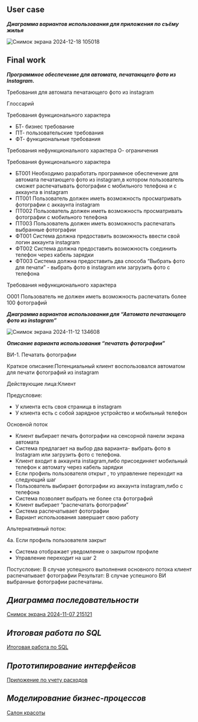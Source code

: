 ## User case 

***Диаграмма вариантов использования для приложения по съёму жилья***

![Снимок экрана 2024-12-18 105018](https://github.com/user-attachments/assets/f6f17ee7-e0af-4537-9662-cacb27c643d2)


## Final work


***Программное обеспечение для автомата, печатающего фото из Instagram.***

Требования для автомата печатающего фото из instagram

Глоссарий

Требования функционального характера
+ БТ- бизнес требование
+ ПТ- пользовательские требования
+ ФТ- функциональные требования

Требования нефункционального характера
О- ограничения

Требования функционального характера

- БТ001 Необходимо разработать программное обеспечение для автомата печатающего фото из instagram,в котором пользователь сможет распечатывать фотографии с мобильного телефона и с аккаунта в instagram
- ПТ001 Пользователь должен иметь возможность просматривать фотографии с аккаунта instagram 
- ПТ002 Пользователь должен иметь возможность просматривать фотографии с мобильного телефона
- ПТ003 Пользователь должен иметь возможность распечатать выбранные фотографии 
- ФТ001 Система должна предоставить возможность ввести свой логин  аккаунта instagram
- ФТ002 Система должна предоставить возможность соединить телефон  через кабель зарядки
- ФТ003 Система должна предоставить  два способа “Выбрать фото для печати” - выбрать фото в instagram или загрузить фото с телефона

Требования нефункционального характера

О001 Пользователь не должен иметь возможность распечатать более 100 фотографий




***Диаграмма вариантов использования для “Автомата печатающего фото из instagram”***



![Снимок экрана 2024-11-12 134608](https://github.com/user-attachments/assets/3bee6786-05c6-4d62-b5cc-79f07463ce33)



***Описание варианта использования “печатать фотографии”***

ВИ-1. Печатать фотографии

Краткое описание:Потенциальный клиент воспользовался автоматом для печати фотографий из instagram  

Действующие лица:Клиент

Предусловие:
- У клиента есть своя страница в instagram
- У клиента есть с собой зарядное устройство и мобильный телефон

Основной поток

* Клиент выбирает печать фотографии на сенсорной панели экрана автомата
* Система предлагает на выбор два варианта-  выбрать фото в Instagram или загрузить фото с телефона.
* Клиент входит в аккаунта instagram,либо присоединяет мобильный телефон к автомату через кабель зарядки  
* Если профиль пользователя открыт , то управление переходит на следующий шаг
* Пользователь выбирает фотографии из аккаунта instagram,либо с телефона
* Система позволяет выбрать не более ста фотографий
* Клиент выбирает “распечатать фотографии”
* Система распечатывает фотографии
* Вариант использования завершает свою работу

Альтернативный поток:

4а. Если профиль пользователя закрыт
- Система отображает уведомление  о закрытом профиле
- Управление переходит на шаг 2

Постусловие:
В случае успешного выполнения основного потока клиент распечатывает фотографии
Результат:
В случае успешного ВИ выбранные фотографии распечатаны.

## ***Диаграмма последовательности***

[Снимок экрана 2024-11-07 215121](https://github.com/user-attachments/assets/972fc04b-25b8-4684-b2c6-d46af43bd022)
 

## ***Итоговая работа по SQL***

[Итоговая работа по SQL](https://github.com/Pavelpl06/colab/commit/e12664fd14913b8aab5cebd6b99fd27fa916837a)


## ***Прототипирование интерфейсов***

[Приложение по учету расходов](https://www.figma.com/proto/WFhD7P91ZIphH8QGEx4Jrt/Untitled?node-id=43-81&p=f&t=XO21db9BxpriMPmY-0&scaling=scale-down&content-scaling=fixed&page-id=0%3A1&starting-point-node-id=4%3A2)

## ***Моделирование бизнес-процессов***

[Салон красоты](https://viewer.diagrams.net/?tags=%7B%7D&highlight=0000ff&edit=_blank&layers=1&nav=1&title=%D1%81%D0%B0%D0%BB%D0%BE%D0%BD_%D0%BA%D1%80%D0%B0%D1%81%D0%BE%D1%82%D1%8B0210%20(1).drawio#R7V1bc6M4Gv01rpp9mBTizqNvmdmt7q2u6t3anUdiE5ttbDKAO%2FH8%2BhUXyUIIcwkgkairywEZMCDpnO%2BuhbY%2Bvf0WuS%2FHr%2BHeCxaqsn9baJuFqmqmbsI%2Facs1b1EdRclbDpG%2Fz9vAreG7%2F5dXNKLDLv7ei0sHJmEYJP5LuXEXns%2FeLim1uVEUvpYPew6D8q%2B%2BuAev0vB95wbV1v%2F4%2B%2BSYt9qqdWv%2F3fMPR%2FTLwHTyb04uOrh4kvjo7sNXoknbLrR1FIZJvnV6W3tB%2BvbQe8nPe6z5Ft9Y5J2TNif8DJ2v5z%2Bf%2F304bX9%2Bef79n1c%2F%2BsevxVV%2BusGleODFRlksQfq5UrLPVfa5zT7hAXnjcrEBC1tBh8FtgA6D22r2uSqeO7milxm%2F%2BqfAPcO91TE5BbARwM3d0Q%2F2X9xreEmfI07c3Q%2B0t4q8GA6Jb%2BghAdX01U1HmpJeL4z8v8Jz4gZFA7xOlBTjSS0f8T39ieKw16OfeN9f3F163CscxLCt%2BmbRa%2FKixHsjmoo3%2FZsXnrwkusJD0Ldm0etXNC6K%2FdfbINLxQUdyBCl60eoWQ%2FeAr37rXbhRdHCHztaYne3kvahnn%2Bvs0y46u9jOexf3K9nrKtHrSsv%2BvtMzRadUO%2BDu4G3dKyqrE3RGJ1jGWH0AQOUteXuIOMVuGCXH8BCe3WB7a11F4eW89%2FbF27kd8yUMX4qX%2Bj8vSa7FS3UvSVh%2B5fA9Rtf%2FFudnO3%2BkOw8G2t28kV9uruTeNy%2Fy4cN7UbfeKUZbHF6inXfnuAIv4aA4eHd7u%2BiS9HXd7ezIC9zE%2F1kG8OE7UtV59OTejY%2FZ%2BXgmLVOWgw1PQZiiWt746AcB7sM9OiT8mU6xtIX4fpzuHK6XilO%2FhT68vxvAAqMEsL%2Ba1IzNx1NxFtXX%2BDb6d7%2FDxtIlQZk5ihoISzO0LOgzZ1NQA6c2uggG3seFagYpHz5FcOuQbmXH5BfE7MskbGqMvqRvJHtHxgr%2BVx6ADt%2FkGv9dGPCodfZNvl9usw320SBrpa%2BAji7%2BUtcGVBu6k8rR5WvD%2F3CUH92X9IlOb4dU8nx4ejmdH7yf2Rgm50tKDj4U5764T17wLYz9xA%2FP6WwJkyQ8wQOC9IsVFAgO2dxch0EYZW9Ke87%2BEddYBv4hPTdJ5%2BrKLfZ28DdTbFy9EDgJRxCUUD0COldQoAn8s7fGgmo6%2Bdz4Jd959t%2FSaY2OygWh896N0sb4enoK0yc6eXGcCawdZ217inTKcotmGRXKNBiEOR5fapUR%2FMn5EvFgM2GqYhGmwoZMmxA%2Fy2B5Ez91Ytsktkk0Vcs4Cj%2FXhLZyF5XzExuRUmUBIqvNqjbm%2BKg2g2beZtF4abEAk9WmMhqZl2QBNnWT9UibuPGPGu0pgoCGpieeiKs4n2pAoXS%2FVOyHeBehiff2AlGvmDi7MAjcl9h%2Fyq6VtqQ%2F%2B9WNfmTHu09xErkpeq78OJ3a3y9PxWXGQkesQSB4NKsaBVAZ%2BGiPho%2BGxEc27DXjoy4WPqpsfHysQTqDaLdZqLepyIT5YVYJB4uDLeLgx7Lin20XcqYmIfUjQ%2BolzkTVseBTFw8%2BLfak02sG8KTYeoPTP0poyhFb9bbYagqFrchWQ3fzhkBSlUdn8%2BofVROqf0BN%2FxgV4zNmtxVBTPf5KztLe2xLRjSj3OOjNuyDj60QUC3XNDFLPYkc3MR7da%2BqEEaQ6Bieni5xoxHkZvM4h5mzANs7iv3D67%2Bu2bN6b7vgEmfDcTSSMoFoJhCzm2C4JRRqpmC4LFsNHwkQNAmBrio5khOxapeRwp3Ywt3JPV8y%2B%2F9YM8dAM6WYOYbOW7xDbvoZa8fem58Q0iDc%2B4P45naldOdK7IwsCSIBolnSMISSNFT7g44IMJ8RIZZuALQ%2BIIFQvog7SsWlgZ27NTLZ3nt2L5kvME6i8IdXbX%2BGHPHonvwg7fzfveCnlwpuxRfFbwNQ7LMuSziVC4%2FxHZ8ycjuP6lQeXl1he5Uth69XWa0J0blvAwQlf4mKlSB8ikGoSCwzHe1W2Up1aRbqEtNFfEmDI4MxNSTLEkxD0jgb6sRzgiCpq5mMB4%2FXeacTpI8%2F65OQsSARXsNL9GwydhTOZGywyRj7BtYsrm2kZxmPNc94rJ2b7I7%2B%2BbCYNB7Ltstci20l3LiWi59EaK41W3KtBgTjWlNyrehcO7itpIZrqXyVybm2xsdBOWip2BZjwQh10QsalkQribYL0VKRz7rFm2g5Rz6LF32CdNW5ES26b%2B5WPemxlR7bcpqqQgU7qGbVlDety7aXN%2BZD6xcIzZphTyzHGrpvEvakU0F4p4IIMVhA0cu2P%2F7SmCOSNAZEgKXWZg9bKFjSuWTg83r5KARLlJcv0zl796QqVE9qNRYbVPtlkye4k9VBumQOyQCEOcgK3rkUe3DwoJ4zrsJCZ2ByFwyM%2BRd0ETTEFMkNjchoi8VxoFfUsfSrTOlXGV4mZftVgEopMlM7VtCD0jStEdSsViyQG%2BJbZvbV%2FXThchGG5jI2yH2Dk4xvl1qhFrittU08kZ6d%2BXh2IN7tsyeYVm7QDM5yA1D7WBQkS0zJEsMrzzUsoVFm%2BKlZAj0ozRImoZ%2BtCMjflLQ3tex4zzjhgdD1toR%2BBwg8XxEEwXRayYA5ifY90R6U5pOpcEZ7htTyyZ35yJzVrN2JZfcCvTIIJW9PytuDD5k63jY487bK5m1Sr1sSvG0hrkYHNGpckn1nyr5P6e38PXueqdmXnhX8bbTz9zohGy1K8yYuxdNGi7qskcWNqSDZMJwHh%2FhXNr%2BpQHlQDNuG%2Br%2Fq6AA4evkH8gceDa%2BNGj2rizmtWwG%2Bcnz0UAY2GScoVJzgyGX7gFadRRVAnzZK0OiTuiIWog%2BNxG31KWPw9M339WSNCGthyAJlAxMJc%2BsFZXtqW81USrXzlGpZNqUEXm1U%2BDOo1BAVZQbzkmdNlQf6DQ1YRkvAMsXK5gCaNACJXi9oeI6r0TYsh68BCD0oI7UIO16sSm1IcmWvrmpFUQT8F4p2c9XBQBqGQhCw9TepUMxMobiztEK%2B%2FzWtMvTd%2B7MXNXSgXkujqJe%2F5sGoGC7FyZmKkywjqQeJqoM4iRG47xJLKICUGNEo2YQc0Kht8AFtcc5sEVCVbh14OvgKIjVihmndM2qa1sRCR01MIel1Wpdlhzpxo6lsuxQc5iU4jG2JNOnwfwS%2F3OQB85MsLYG08GZ1XaylJWxpKe7bk7ZYlmLQq8znJzG8CBJ5M7ytji0RqQrn9X%2FRg%2FZcAJi0z%2BiE2FRd2k0nLgV7y3RPKaGfn%2BKXrPeY%2BRRyMZyPkFwpRCEGRzjfBxc%2BHxom266VYIpGwX2yXSUFT0rBE62VoALOSSvoQWsrEGQZhze3%2Fx0zBFlWrbpI6qa89Gl9cG0RsSBtFrOyWYxfZc0xysIqf6uFVRN181iRP0kTHkoI5qlQ4x2BFOq2kQyWWGxu1ZiuMKhhmDNQeKhyK%2BdCY6VBQO0SxVk1IaYcSf1Gkjn4sh3ZqVBOca%2FEAQV13ZEBqKVgzKKQ82PbE%2FQiM6%2FuBFCpy9v5hMJbcpsp%2BVMOK4vUx2HcFyzIKO0mwUKq7VJtb6220wmwVS%2FzpGq71cd2K5za3rYAtSFWyUN0390cthiX3h1NLUFJglLKzJTBgHteoMW5dpt4Wfkouo2DAPq%2BnuRcNVy88rwWP1XifT3JeYHmGfekYHUQLYZOJEWF2YsKcFy7QeCNajClJQX%2B9XuEkhREQCUENs26kFiohO5botKHQqVJFBidykbRTN6wxHDjNA5mmYwiZjIKVUwdXuTkn%2BGsVccc0nStHpzrzG1IM5xSckjLId0hZ5DKETAY3vZphzQXlXZoea%2B1FmqJJe%2FVeOawURssbDLGdlkybd%2B8d2R59GpBJnzKlvCUr4iDAfETBjKst6zh1E46bS2aMjBPxhPNJwcKiqGi5UTbMidacva7xrRG5%2FnzDjNHhQFnnDbGXtYHFZDkVjISKG1XPHOmimQ26ZR8hxpWI5eFRPncH26wKTMabCqvwaZPO9iAwqUa7sAdi7qrsV%2BBMnjHvjOFpiobyRQasVJoJsMCG4k5nFJo0IPSyrHeVvWUQryYQjyrsNHJi2P3MKaDBGqYVISXXlVNpxXjucQFDQ1HbbNFHVMwqusjaUiqm5TqptKx6LSMtlTXOSWF5lTDup8wUrkz6oRxEkbQe%2B9WNkjyr%2BTfLvxrKpzNaABwLr8kXuCU09YiAVCJG0HoHN14bRYJVfcXO8So5R2p3PsN4fjSKpmnNuF2Q3n46ecWud3ILGXsVSMXkcwPlj60WfnQ7hQgHgs8NV2vsQJz86sBlLU3Y8Pw0OjZtjYrQFQoCnrWFE2lMoQxzD2ysHJL5OCtKpAqF26SMNcMc3RsvYEqZHKEuT4x2VL1EVP14RE%2FoCuVhBHO%2Be4AaV6SuiueuBbcPXhh9Xd2Zo2f5LGigugEN%2BdsTSoiTNWn07KPpDploUJnmYYkuX9e3D962THVoRQanRFUNTXTc87uFREV9daoKFZkNb7zIVGxUkLsdvqyXIaRWtMWED%2BBf5QwF6WfDnFNB12HtDNZpbuSiCoRtaw7VaqX8UdUtC6Q9LEKuxohDkIc3clqUf6fqeOJ8JPK7OpZZVdzcleaqEQIHQrLz13JJTZWbPm0bUkoAIBY8in4qDkcAoTVtx8UYrlhcPKclJcElpcGV3TZ8pKmq%2F3kpa5BaZUfAkV91rqgNHgCYN7ZqEFp%2BMXf0%2Bi3hEq%2BJZTuO3bOLYoHIfX0XDcnTyTzqxVivYZMo5fFj6UgWauX63RlUe6CpNqHZkQLPMfk3YLmxaoiCbQ%2Bst8noXlBQs9HEA1ryNTU%2BKZZ4ScdjFdlcMQ8gyM48aNJ8aOm8uZHwLlg82i6Of%2F6CsgMM7sAc4BgWpK2wKQ9uJGvjrR7JowNR9qATdrkchjUer3w05Z0Lel6YLrmr86Cj1DCEPNdcyK1WOv34BuXbtVZWcNEKFqtWXS8P6Nc4MS2sRpivZPd0kipn3zdHmx%2Fm5%2FQj6Csv23EYLgLhvE8ZHlYfIeaVR5rKaLOabhp46gLnR1wFmUCBM79qhAAUBUpO5%2BgF%2Fl443rsUEdIyeBDSQYTLLJTEQy4GwXZ4eRLQIgFRjm3HyP2ikBsUBO%2BHb%2F6p8DN3jMxZDJ7SgHEahaMHEb%2BX2kUckcLCujaAVRIgGVUX7%2BOw1XIDlDp8qTD9QBDz2Bz8ZLY3hCvXSNIdl2R3hpLqZuZ4espgluHdIv4LVkm%2FXNH6%2Btd5xcAKLO5mGF2dYJNHKxfXwOATO6n6gGQNka1hHC3b%2B%2BtTvALgZ9bIs2FzD4kp%2FOaoW7dfvXxbwuccdNhGQN0aTlL5Swts6BGZSlyn6U6l5JV3aSMRg0NvdRGBQ1RviDmAP3TLOTbuifbGq2HV7Xf1ZMMRXSKnhzIKS%2FyiACtK8gN7saoyTujw5sdQIHzQHHUJlrKC%2F2Ocd8oU72x8gnjGGXQC5xxbEt1xLYenG0LdKGeEQSunM%2FcaWpbaWG6VFZbL091nCs4UfgHeiVsJ9WS0J0sptbVTjPCBQ1wpYKql0KTxd0%2BmurU3VZI%2By8cRkjIxMYMtaaEddOg72mXzWLmirPYb79iuUVX%2FpIb3bOr%2BEGArP6F0Z01SAboMmCWRY9fmfZdk9FluB7eCNmPNa53ss5K1Xhjl1fJpKrrtlkfs7cVlxgczZZ6YviwOvWd4ZhDjAmqfghQreqgcFg2f23EMSFMqsyg0pAQUbvIz1cftLsL3Dj2dwsybreLPUhvLZjralshTx98UYh3jlC1ilqN0pCMqRUzphbOhfPejUpFQg8eFLEyWWlwjG7gwdbQTSE3ozb4tEF0vazUErXnh9ptF38Cglny8Z3fy5%2BgAguoldfLEuRSv4mqzhaJlTZSn1VCpsRlALHYiiIVsK4tl2D%2FDKq3sHSiUpXakHWLnzqv90nxkIQyP0Jp608EumD1Zuui08ii2ct3GyBQYp9KrmJEWnqrSaqSDsSmg0ucaSrCkgFdvoY%2FGSC9pe3CwJIpPiJTtC7ypwtW%2FcdgGIw2jatrchrEMx93PNLiRhnExkSVDUyDcgLQMD52YQO9pspfo%2BOuumqJw%2FAbyUp9HyEDicxNFlZwMunwLt5WWUP60gSkqBFYpXW6tSGaL42RMHoTjepRXfrbZupvS45wcvjnw2Jm%2FjZNNGiv2n24Q%2FsAsekS2mvUgPlBO7rzew43UgMGpRCvIa2kMl5VWkkHZwTDLofAYhcaRzMpw8UtBaWZCkr3Fi4WdlLY%2BlRiEtyNwjAhbVHpQPga7tMyJdv%2FAw%3D%3D)